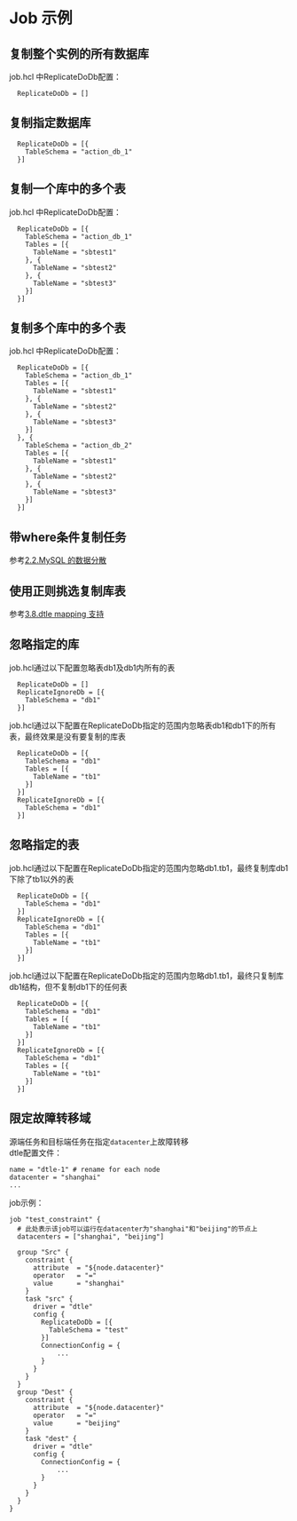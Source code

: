 # Job 示例

## 复制整个实例的所有数据库
job.hcl 中ReplicateDoDb配置：
```
  ReplicateDoDb = []
```

## 复制指定数据库
```
  ReplicateDoDb = [{
    TableSchema = "action_db_1"
  }]
```

## 复制一个库中的多个表
job.hcl 中ReplicateDoDb配置：
```
  ReplicateDoDb = [{
    TableSchema = "action_db_1"
    Tables = [{
      TableName = "sbtest1"
    }, {
      TableName = "sbtest2"
    }, {
      TableName = "sbtest3"
    }]
  }]
```

## 复制多个库中的多个表
job.hcl 中ReplicateDoDb配置：
```
  ReplicateDoDb = [{
    TableSchema = "action_db_1"
    Tables = [{
      TableName = "sbtest1"
    }, {
      TableName = "sbtest2"
    }, {
      TableName = "sbtest3"
    }]
  }, {
    TableSchema = "action_db_2"
    Tables = [{
      TableName = "sbtest1"
    }, {
      TableName = "sbtest2"
    }, {
      TableName = "sbtest3"
    }]
  }]
```

## 带where条件复制任务
参考[2.2.MySQL 的数据分散](../2/2.2_mysql_replication_1_n.md)

## 使用正则挑选复制库表
参考[3.8.dtle mapping 支持](../3/3.8_dtle_mapping.md)

## 忽略指定的库
job.hcl通过以下配置忽略表db1及db1内所有的表
```
  ReplicateDoDb = []
  ReplicateIgnoreDb = [{
    TableSchema = "db1"
  }]
```
job.hcl通过以下配置在ReplicateDoDb指定的范围内忽略表db1和db1下的所有表，最终效果是没有要复制的库表
```
  ReplicateDoDb = [{
    TableSchema = "db1"
    Tables = [{
      TableName = "tb1"
    }]
  }]
  ReplicateIgnoreDb = [{
    TableSchema = "db1"
  }]  
```
## 忽略指定的表
job.hcl通过以下配置在ReplicateDoDb指定的范围内忽略db1.tb1，最终复制库db1下除了tb1以外的表
```
  ReplicateDoDb = [{
    TableSchema = "db1"
  }]
  ReplicateIgnoreDb = [{
    TableSchema = "db1"
    Tables = [{
      TableName = "tb1"
    }]
  }]
```
job.hcl通过以下配置在ReplicateDoDb指定的范围内忽略db1.tb1，最终只复制库db1结构，但不复制db1下的任何表
```
  ReplicateDoDb = [{
    TableSchema = "db1"
    Tables = [{
      TableName = "tb1"
    }]
  }]
  ReplicateIgnoreDb = [{
    TableSchema = "db1"
    Tables = [{
      TableName = "tb1"
    }]
  }]
```
## 限定故障转移域
源端任务和目标端任务在指定`datacenter`上故障转移  
dtle配置文件：
```
name = "dtle-1" # rename for each node
datacenter = "shanghai"
...
```
job示例：
```
job "test_constraint" {
  # 此处表示该job可以运行在datacenter为"shanghai"和"beijing"的节点上
  datacenters = ["shanghai", "beijing"]

  group "Src" {
    constraint {
      attribute  = "${node.datacenter}"
      operator   = "="
      value      = "shanghai"
    }
    task "src" {
      driver = "dtle"
      config {
        ReplicateDoDb = [{
          TableSchema = "test"
        }]
        ConnectionConfig = {
            ...
        }
      }
    }
  }
  group "Dest" {
    constraint {
      attribute  = "${node.datacenter}"
      operator   = "="
      value      = "beijing"
    }
    task "dest" {
      driver = "dtle"
      config {
        ConnectionConfig = {
            ...
        }
      }
    }
  }
}
```
